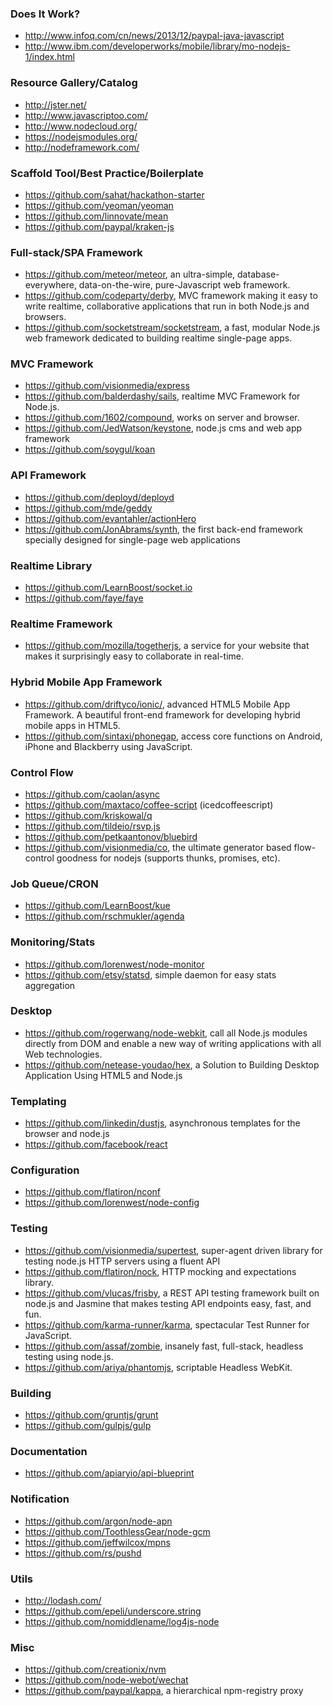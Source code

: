 ### Does It Work?

- http://www.infoq.com/cn/news/2013/12/paypal-java-javascript
- http://www.ibm.com/developerworks/mobile/library/mo-nodejs-1/index.html

### Resource Gallery/Catalog

- http://jster.net/
- http://www.javascriptoo.com/
- http://www.nodecloud.org/
- https://nodejsmodules.org/
- http://nodeframework.com/

### Scaffold Tool/Best Practice/Boilerplate

- https://github.com/sahat/hackathon-starter
- https://github.com/yeoman/yeoman
- https://github.com/linnovate/mean
- https://github.com/paypal/kraken-js

### Full-stack/SPA Framework

- https://github.com/meteor/meteor, an ultra-simple, database-everywhere, data-on-the-wire, pure-Javascript web framework.
- https://github.com/codeparty/derby, MVC framework making it easy to write realtime, collaborative applications that run in both Node.js and browsers.
- https://github.com/socketstream/socketstream, a fast, modular Node.js web framework dedicated to building realtime single-page apps.

### MVC Framework

- https://github.com/visionmedia/express
- https://github.com/balderdashy/sails, realtime MVC Framework for Node.js.
- https://github.com/1602/compound, works on server and browser.
- https://github.com/JedWatson/keystone, node.js cms and web app framework
- https://github.com/soygul/koan

### API Framework

- https://github.com/deployd/deployd
- https://github.com/mde/geddy
- https://github.com/evantahler/actionHero
- https://github.com/JonAbrams/synth, the first back-end framework specially designed for single-page web applications

### Realtime Library

- https://github.com/LearnBoost/socket.io
- https://github.com/faye/faye

### Realtime Framework

- https://github.com/mozilla/togetherjs, a service for your website that makes it surprisingly easy to collaborate in real-time.

### Hybrid Mobile App Framework

- https://github.com/driftyco/ionic/, advanced HTML5 Mobile App Framework. A beautiful front-end framework for developing hybrid mobile apps in HTML5.
- https://github.com/sintaxi/phonegap, access core functions on Android, iPhone and Blackberry using JavaScript.

### Control Flow

- https://github.com/caolan/async
- https://github.com/maxtaco/coffee-script (icedcoffeescript)
- https://github.com/kriskowal/q
- https://github.com/tildeio/rsvp.js
- https://github.com/petkaantonov/bluebird
- https://github.com/visionmedia/co, the ultimate generator based flow-control goodness for nodejs (supports thunks, promises, etc).

### Job Queue/CRON

- https://github.com/LearnBoost/kue
- https://github.com/rschmukler/agenda

### Monitoring/Stats

- https://github.com/lorenwest/node-monitor
- https://github.com/etsy/statsd, simple daemon for easy stats aggregation

### Desktop

- https://github.com/rogerwang/node-webkit, call all Node.js modules directly from DOM and enable a new way of writing applications with all Web technologies.
- https://github.com/netease-youdao/hex, a Solution to Building Desktop Application Using HTML5 and Node.js

### Templating

- https://github.com/linkedin/dustjs, asynchronous templates for the browser and node.js
- https://github.com/facebook/react

### Configuration

- https://github.com/flatiron/nconf
- https://github.com/lorenwest/node-config

### Testing

- https://github.com/visionmedia/supertest, super-agent driven library for testing node.js HTTP servers using a fluent API
- https://github.com/flatiron/nock, HTTP mocking and expectations library.
- https://github.com/vlucas/frisby, a REST API testing framework built on node.js and Jasmine that makes testing API endpoints easy, fast, and fun.
- https://github.com/karma-runner/karma, spectacular Test Runner for JavaScript.
- https://github.com/assaf/zombie, insanely fast, full-stack, headless testing using node.js.
- https://github.com/ariya/phantomjs, scriptable Headless WebKit.

### Building

- https://github.com/gruntjs/grunt
- https://github.com/gulpjs/gulp

### Documentation

- https://github.com/apiaryio/api-blueprint

### Notification

- https://github.com/argon/node-apn
- https://github.com/ToothlessGear/node-gcm
- https://github.com/jeffwilcox/mpns
- https://github.com/rs/pushd

### Utils

- http://lodash.com/
- https://github.com/epeli/underscore.string
- https://github.com/nomiddlename/log4js-node

### Misc

- https://github.com/creationix/nvm
- https://github.com/node-webot/wechat
- https://github.com/paypal/kappa, a hierarchical npm-registry proxy
